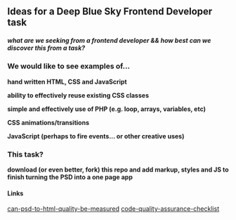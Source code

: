 ## Ideas for a Deep Blue Sky Frontend Developer task

##### what are we seeking from a frontend developer && how best can we discover this from a task?

### We would like to see examples of...

**hand written HTML, CSS and JavaScript**

**ability to effectively reuse existing CSS classes**

**simple and effectively use of PHP (e.g. loop, arrays, variables, etc)**

**CSS animations/transitions**

**JavaScript (perhaps to fire events... or other creative uses)**

### This task?

**download (or even better, fork) this repo and add markup, styles and JS to finish turning the PSD into a one page app**

#### Links

[can-psd-to-html-quality-be-measured](http://xhtmlized.com/blog/can-psd-to-html-quality-be-measured/)
[code-quality-assurance-checklist](http://xhtmlized.com/blog/code-quality-assurance-checklist/)